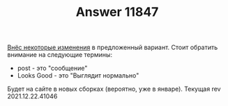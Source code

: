 ﻿---
title: "Answer 11847"
se.owner.user_id: 176217
se.owner.display_name: "αλεχολυτ"
se.owner.link: "https://ru.meta.stackoverflow.com/users/176217/%ce%b1%ce%bb%ce%b5%cf%87%ce%bf%ce%bb%cf%85%cf%84"
se.answer_id: 11847
se.question_id: 11846
se.post_type: answer
se.is_accepted: True
---
<p><a href="https://ru.traducir.win/strings/16009" rel="nofollow noreferrer">Внёс некоторые изменения</a> в предложенный вариант. Стоит обратить внимание на следующие термины:</p>
<ul>
<li>post - это &quot;сообщение&quot;</li>
<li>Looks Good - это &quot;Выглядит нормально&quot;</li>
</ul>
<p>Будет на сайте в новых сборках (вероятно, уже в январе). Текущая rev 2021.12.22.41046</p>
